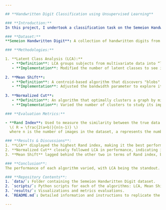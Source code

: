 ```yaml
---

## **Handwritten Digit Classification using Unsupervised Learning**

### **Introduction:**
In this project, I undertook a classification task on the Semeion Handwritten Digit dataset using three unsupervised learning algorithms: Latent Class Analysis (LCA), Mean Shift, and Normalized Cut. I've evaluated and visualized the performance of each model based on the Rand index.

### **Dataset:**
**Semeion Handwritten Digit**: A collection of handwritten digits from 0-9. Each image can be visualized as vectors in a 256-dimensional Euclidean space.

### **Methodologies:**

1. **Latent Class Analysis (LCA):**
   - **Definition**: LCA groups subjects from multivariate data into “latent classes” based on hidden patterns in the data.
   - **Implementation**: Modified the number of latent classes to see its effect on the clustering outcome.
   
2. **Mean Shift**:
   - **Definition**: A centroid-based algorithm that discovers "blobs" in a smooth density of samples by updating candidates for centroids to be the mean of the points within a region.
   - **Implementation**: Adjusted the bandwidth parameter to explore its influence on clustering quality.
   
3. **Normalized Cut**:
   - **Definition**: An algorithm that optimally clusters a graph by minimizing cuts but also considers the volume inside clusters to create balanced groupings.
   - **Implementation**: Varied the number of clusters to study its impact.

### **Evaluation Metrics:**

- **Rand Index**: Used to measure the similarity between the true data labels and the labels predicted by the clustering algorithm.
  \( R = \frac{2(a+b)}{n(n-1)} \)
  where n is the number of images in the dataset, a represents the number of pairs of images that represent the same digit and are clustered together, and b is the number of pairs of images that represent different digits and are placed in different clusters.

### **Results & Discussions**:
1. **LCA** displayed the highest Rand index, making it the best performing algorithm in this assignment.
2. **Normalized Cut** closely followed LCA in performance, indicating its reliability and potential as a clustering algorithm.
3. **Mean Shift** lagged behind the other two in terms of Rand index, but its centroid-based approach offers unique insights.

### **Conclusion**:
The performance of each algorithm varied, with LCA being the standout. However, Normalized Cut also proved to be a valuable method due to its interpretability and balance in clustering. Future work might involve utilizing a larger dataset for more robust clustering.

### **Repository Contents**:
1. `data/`: Folder containing the Semeion Handwritten Digit dataset.
2. `scripts/`: Python scripts for each of the algorithms: LCA, Mean Shift, and Normalized Cut.
3. `results/`: Visualizations and metrics evaluations.
4. `README.md`: Detailed information and instructions to replicate the project.

---
```

